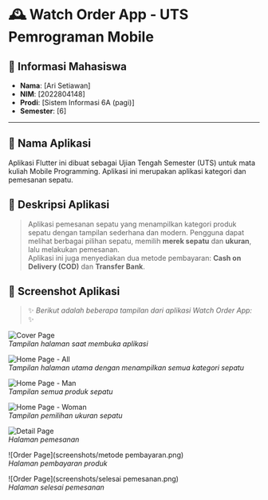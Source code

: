 # 🕰️ Watch Order App - UTS Pemrograman Mobile

## 👤 Informasi Mahasiswa

- **Nama**: [Ari Setiawan]
- **NIM**: [2022804148]
- **Prodi**: [Sistem Informasi 6A (pagi)]
- **Semester**: [6]

---

## 📝 Nama Aplikasi

Aplikasi Flutter ini dibuat sebagai Ujian Tengah Semester (UTS) untuk mata
kuliah Mobile Programming.
Aplikasi ini merupakan aplikasi kategori dan pemesanan sepatu.

## 📝 Deskripsi  Aplikasi

> Aplikasi pemesanan sepatu yang menampilkan kategori produk sepatu dengan tampilan sederhana dan modern.
> Pengguna dapat melihat berbagai pilihan sepatu, memilih **merek sepatu** dan **ukuran**, lalu melakukan pemesanan.  
> Aplikasi ini juga menyediakan dua metode pembayaran: **Cash on Delivery (COD)** dan **Transfer Bank**.

## 📸 Screenshot Aplikasi

> ✨ *Berikut adalah beberapa tampilan dari aplikasi Watch Order App:* ✨

![Cover Page](screenshots/tampilan.png)  
*Tampilan halaman saat membuka aplikasi*

![Home Page - All](screenshots/produk.png)  
*Tampilan halaman utama dengan menampilkan semua kategori sepatu*

![Home Page - Man](screenshots/produk.png)  
*Tampilan semua produk sepatu*

![Home Page - Woman](screenshots/ukuran.png)  
*Tampilan pemilihan ukuran sepatu*

![Detail Page](screenshots/pesan.png)  
*Halaman pemesanan*

![Order Page](screenshots/metode pembayaran.png)  
*Halaman pembayaran produk*

![Order Page](screenshots/selesai pemesanan.png)  
*Halaman selesai pemesanan*

